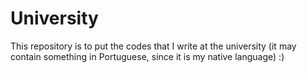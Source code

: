 # University
This repository is to put the codes that I write at the university (it may contain something in Portuguese, since it is my native language) :)

